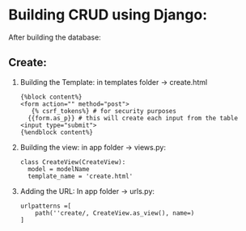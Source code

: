 # Building CRUD using Django:

After building the database:

## Create:
1. Building the Template:
   in templates folder -> create.html
   ```
   {%block content%}
   <form action="" method="post">
      {% csrf_tokens%} # for security purposes
     {{form.as_p}} # this will create each input from the table
   <input type="submit">
   {%endblock content%}
   ```
2. Building the view:
   in app folder -> views.py:
   ```
   class CreateView(CreateView):
     model = modelName
     template_name = 'create.html'
   ```

3. Adding the URL:
   In app folder -> urls.py:
    ```
    urlpatterns =[
        path(''create/, CreateView.as_view(), name=)
    ]
    ```